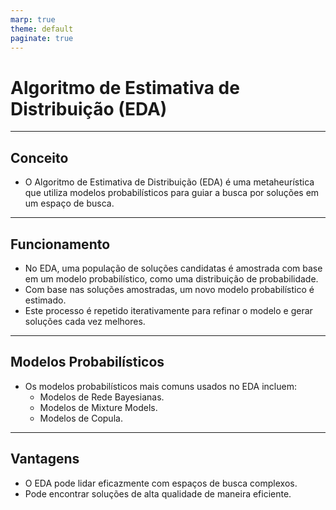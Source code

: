 ```yaml
---
marp: true
theme: default
paginate: true
---
```


# Algoritmo de Estimativa de Distribuição (EDA)

---

## Conceito

- O Algoritmo de Estimativa de Distribuição (EDA) é uma metaheurística que utiliza modelos probabilísticos para guiar a busca por soluções em um espaço de busca.

---

## Funcionamento

- No EDA, uma população de soluções candidatas é amostrada com base em um modelo probabilístico, como uma distribuição de probabilidade.
- Com base nas soluções amostradas, um novo modelo probabilístico é estimado.
- Este processo é repetido iterativamente para refinar o modelo e gerar soluções cada vez melhores.

---

## Modelos Probabilísticos

- Os modelos probabilísticos mais comuns usados no EDA incluem:
  - Modelos de Rede Bayesianas.
  - Modelos de Mixture Models.
  - Modelos de Copula.

---

## Vantagens

- O EDA pode lidar eficazmente com espaços de busca complexos.
- Pode encontrar soluções de alta qualidade de maneira eficiente.


